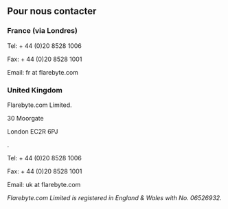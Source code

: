 ## Pour nous contacter

### France (via Londres)

Tel: + 44 (0)20 8528 1006

Fax: + 44 (0)20 8528 1001

Email: fr at flarebyte.com

### United Kingdom

Flarebyte.com Limited.

30 Moorgate

London EC2R 6PJ

.

Tel: + 44 (0)20 8528 1006

Fax: + 44 (0)20 8528 1001

Email: uk at flarebyte.com

_Flarebyte.com Limited is registered in England & Wales with No. 06526932._